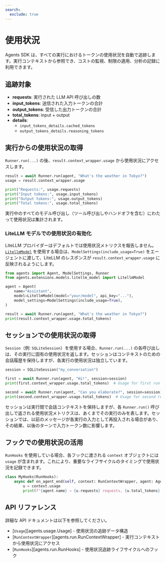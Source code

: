 ```yaml
---
search:
  exclude: true
---
```

# 使用状況

Agents SDK は、すべての実行におけるトークンの使用状況を自動で追跡します。実行コンテキストから参照でき、コストの監視、制限の適用、分析の記録に利用できます。

## 追跡対象

- **requests**: 実行された LLM API 呼び出しの数
- **input_tokens**: 送信された入力トークンの合計
- **output_tokens**: 受信した出力トークンの合計
- **total_tokens**: input + output
- **details**:
  - `input_tokens_details.cached_tokens`
  - `output_tokens_details.reasoning_tokens`

## 実行からの使用状況の取得

`Runner.run(...)` の後、`result.context_wrapper.usage` から使用状況にアクセスします。

```python
result = await Runner.run(agent, "What's the weather in Tokyo?")
usage = result.context_wrapper.usage

print("Requests:", usage.requests)
print("Input tokens:", usage.input_tokens)
print("Output tokens:", usage.output_tokens)
print("Total tokens:", usage.total_tokens)
```

実行中のすべてのモデル呼び出し（ツール呼び出しやハンドオフを含む）にわたって使用状況は集計されます。

### LiteLLM モデルでの使用状況の有効化

LiteLLM プロバイダーはデフォルトでは使用状況メトリクスを報告しません。[`LitellmModel`](models/litellm.md) を使用する場合は、`ModelSettings(include_usage=True)` をエージェントに渡して、LiteLLM のレスポンスが `result.context_wrapper.usage` に反映されるようにします。

```python
from agents import Agent, ModelSettings, Runner
from agents.extensions.models.litellm_model import LitellmModel

agent = Agent(
    name="Assistant",
    model=LitellmModel(model="your/model", api_key="..."),
    model_settings=ModelSettings(include_usage=True),
)

result = await Runner.run(agent, "What's the weather in Tokyo?")
print(result.context_wrapper.usage.total_tokens)
```

## セッションでの使用状況の取得

`Session`（例: `SQLiteSession`）を使用する場合、`Runner.run(...)` の各呼び出しは、その実行に固有の使用状況を返します。セッションはコンテキストのための会話履歴を保持しますが、各実行の使用状況は独立しています。

```python
session = SQLiteSession("my_conversation")

first = await Runner.run(agent, "Hi!", session=session)
print(first.context_wrapper.usage.total_tokens)  # Usage for first run

second = await Runner.run(agent, "Can you elaborate?", session=session)
print(second.context_wrapper.usage.total_tokens)  # Usage for second run
```

セッションは実行間で会話コンテキストを保持しますが、各 `Runner.run()` 呼び出しで返される使用状況メトリクスは、あくまでその実行のみを表します。セッションでは、以前のメッセージが各実行の入力として再投入される場合があり、その結果、以後のターンで入力トークン数に影響します。

## フックでの使用状況の活用

`RunHooks` を使用している場合、各フックに渡される `context` オブジェクトには `usage` が含まれます。これにより、重要なライフサイクルのタイミングで使用状況を記録できます。

```python
class MyHooks(RunHooks):
    async def on_agent_end(self, context: RunContextWrapper, agent: Agent, output: Any) -> None:
        u = context.usage
        print(f"{agent.name} → {u.requests} requests, {u.total_tokens} total tokens")
```

## API リファレンス

詳細な API ドキュメントは以下を参照してください。

-   [`Usage`][agents.usage.Usage] - 使用状況の追跡データ構造
-   [`RunContextWrapper`][agents.run.RunContextWrapper] - 実行コンテキストから使用状況にアクセス
-   [`RunHooks`][agents.run.RunHooks] - 使用状況追跡ライフサイクルへのフック